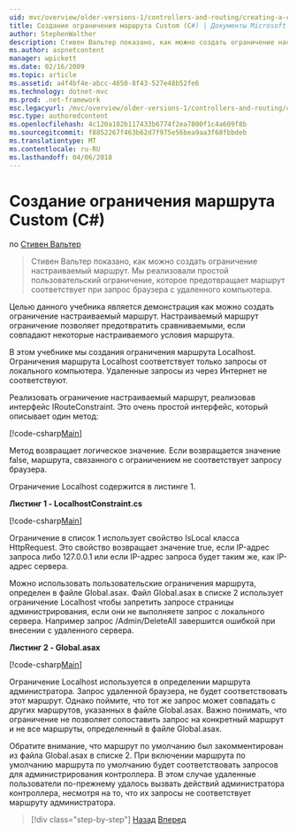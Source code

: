 ```yaml
---
uid: mvc/overview/older-versions-1/controllers-and-routing/creating-a-custom-route-constraint-cs
title: Создание ограничения маршрута Custom (C#) | Документы Microsoft
author: StephenWalther
description: Стивен Вальтер показано, как можно создать ограничение настраиваемый маршрут. Мы реализуем простой пользовательский ограничение, которое блокирует маршрут соответствует w...
ms.author: aspnetcontent
manager: wpickett
ms.date: 02/16/2009
ms.topic: article
ms.assetid: a4f4bf4e-abcc-4650-8f43-527e48b52fe6
ms.technology: dotnet-mvc
ms.prod: .net-framework
msc.legacyurl: /mvc/overview/older-versions-1/controllers-and-routing/creating-a-custom-route-constraint-cs
msc.type: authoredcontent
ms.openlocfilehash: 4c120a102b117433b6774f2ea7800f1c4a609f8b
ms.sourcegitcommit: f8852267f463b62d7f975e56bea9aa3f68fbbdeb
ms.translationtype: MT
ms.contentlocale: ru-RU
ms.lasthandoff: 04/06/2018
---
```

<a name="creating-a-custom-route-constraint-c"></a>Создание ограничения маршрута Custom (C#)
====================
по [Стивен Вальтер](https://github.com/StephenWalther)

> Стивен Вальтер показано, как можно создать ограничение настраиваемый маршрут. Мы реализовали простой пользовательский ограничение, которое предотвращает маршрут соответствует при запрос браузера с удаленного компьютера.


Целью данного учебника является демонстрация как можно создать ограничение настраиваемый маршрут. Настраиваемый маршрут ограничение позволяет предотвратить сравниваемыми, если совпадают некоторые настраиваемого условия маршрута.

В этом учебнике мы создания ограничения маршрута Localhost. Ограничения маршрута Localhost соответствует только запросы от локального компьютера. Удаленные запросы из через Интернет не соответствуют.

Реализовать ограничение настраиваемый маршрут, реализовав интерфейс IRouteConstraint. Это очень простой интерфейс, который описывает один метод:

[!code-csharp[Main](creating-a-custom-route-constraint-cs/samples/sample1.cs)]

Метод возвращает логическое значение. Если возвращается значение false, маршрута, связанного с ограничением не соответствует запросу браузера.

Ограничение Localhost содержится в листинге 1.

**Листинг 1 - LocalhostConstraint.cs**

[!code-csharp[Main](creating-a-custom-route-constraint-cs/samples/sample2.cs)]

Ограничение в список 1 использует свойство IsLocal класса HttpRequest. Это свойство возвращает значение true, если IP-адрес запроса либо 127.0.0.1 или если IP-адрес запроса будет таким же, как IP-адрес сервера.

Можно использовать пользовательские ограничения маршрута, определен в файле Global.asax. Файл Global.asax в списке 2 использует ограничение Localhost чтобы запретить запросе страницы администрирования, если они не выполняете запрос с локального сервера. Например запрос /Admin/DeleteAll завершится ошибкой при внесении с удаленного сервера.

**Листинг 2 - Global.asax**

[!code-csharp[Main](creating-a-custom-route-constraint-cs/samples/sample3.cs)]

Ограничение Localhost используется в определении маршрута администратора. Запрос удаленной браузера, не будет соответствовать этот маршрут. Однако поймите, что тот же запрос может совпадать с других маршрутов, указанных в файле Global.asax. Важно понимать, что ограничение не позволяет сопоставить запрос на конкретный маршрут и не все маршруты, определенный в файле Global.asax.

Обратите внимание, что маршрут по умолчанию был закомментирован из файла Global.asax в списке 2. При включении маршрута по умолчанию маршрута по умолчанию будет соответствовать запросов для администрирования контроллера. В этом случае удаленные пользователи по-прежнему удалось вызвать действий администратора контроллера, несмотря на то, что их запросы не соответствует маршруту администратора.

> [!div class="step-by-step"]
> [Назад](creating-a-route-constraint-cs.md)
> [Вперед](asp-net-mvc-controller-overview-vb.md)
